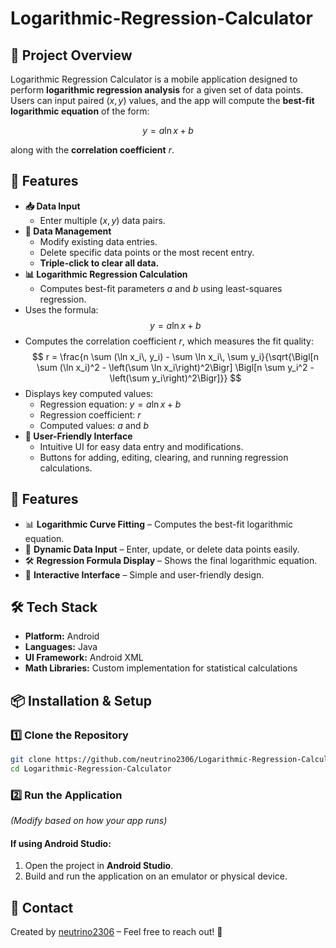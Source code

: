 ﻿# Logarithmic-Regression-Calculator
 
## 📌 Project Overview  
Logarithmic Regression Calculator is a mobile application designed to perform **logarithmic regression analysis** for a given set of data points.  
Users can input paired $(x, y)$ values, and the app will compute the **best-fit logarithmic equation** of the form:

$$ y = a \ln{x} + b $$

along with the **correlation coefficient** $r$.

## 🚀 Features  
- **📥 Data Input**
  - Enter multiple $(x, y)$ data pairs.
- **🔢 Data Management**
  - Modify existing data entries.
  - Delete specific data points or the most recent entry.
  - **Triple-click to clear all data.**
- **📊 Logarithmic Regression Calculation**
  - Computes best-fit parameters $a$ and $b$ using least-squares regression.
 - Uses the formula:  
    $$ y = a \ln{x} + b $$
  - Computes the correlation coefficient $r$, which measures the fit quality:
    $$ 
    r = \frac{n \sum (\ln x_i\, y_i) - \sum \ln x_i\, \sum y_i}{\sqrt{\Bigl[n \sum (\ln x_i)^2 - \left(\sum \ln x_i\right)^2\Bigr] \Bigl[n \sum y_i^2 - \left(\sum y_i\right)^2\Bigr]}}
    $$
  - Displays key computed values:
    - Regression equation: $y = a \ln{x} + b$
    - Regression coefficient: $r$
    - Computed values: $a$ and $b$
- **🎨 User-Friendly Interface**
  - Intuitive UI for easy data entry and modifications.
  - Buttons for adding, editing, clearing, and running regression calculations.

## 🚀 Features  
- 📊 **Logarithmic Curve Fitting** – Computes the best-fit logarithmic equation.
- 🔢 **Dynamic Data Input** – Enter, update, or delete data points easily.
- 🛠 **Regression Formula Display** – Shows the final logarithmic equation.
- 🎯 **Interactive Interface** – Simple and user-friendly design.

## 🛠️ Tech Stack  
- **Platform:** Android  
- **Languages:** Java
- **UI Framework:** Android XML  
- **Math Libraries:** Custom implementation for statistical calculations  

## 📦 Installation & Setup  

### 1️⃣ Clone the Repository  
```bash
git clone https://github.com/neutrino2306/Logarithmic-Regression-Calculator.git
cd Logarithmic-Regression-Calculator
```
### 2️⃣ Run the Application  
_(Modify based on how your app runs)_

#### If using Android Studio:
1. Open the project in **Android Studio**.
2. Build and run the application on an emulator or physical device.

## 📮 Contact  
Created by [neutrino2306](https://github.com/neutrino2306) – Feel free to reach out! 🚀
